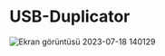 # USB-Duplicator
![Ekran görüntüsü 2023-07-18 140129](https://github.com/SabanGnc/USB-Duplicator/assets/139702707/5ff6ca73-bb11-4ebc-b05d-f76fa2b5abbf)
